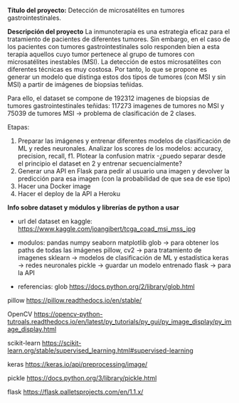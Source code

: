 **Título del proyecto:** Detección de microsatélites en tumores gastrointestinales.

**Descripción del proyecto**
La inmunoterapia es una estrategia eficaz para el tratamiento de pacientes de diferentes tumores. Sin embargo, en el caso de los pacientes con tumores gastrointestinales solo responden bien a esta terapia aquellos cuyo tumor pertenece al grupo de tumores con microsatélites inestables (MSI).
La detección de estos microsatélites con diferentes técnicas es muy costosa. Por tanto, lo que se propone es generar un modelo que distinga estos dos tipos de tumores (con MSI y sin MSI) a partir de imágenes de biopsias teñidas.

Para ello, el dataset se compone de 192312 imagenes de biopsias de tumores gastrointestinales teñidas: 117273 imagenes de tumores no MSI y 75039 de tumores MSI → problema de clasificación de 2 clases.

Etapas:

1) Preparar las imágenes y entrenar diferentes modelos de clasificación de ML y redes neuronales. Analizar los scores de los modelos: accuracy, precision, recall, f1.
Plotear la confusion matrix
	-¿puedo separar desde el principio el dataset en 2 y entrenar secuencialmente?
2) Generar una API en Flask para pedir al usuario una imagen y devolver la predicción para esa imagen (con la probabilidad de que sea de ese tipo)
3) Hacer una Docker image
4) Hacer el deploy de la API a Heroku

**Info sobre dataset y módulos y librerías de python a usar**

- url del dataset en kaggle: https://www.kaggle.com/joangibert/tcga_coad_msi_mss_jpg

- modulos:
pandas
numpy
seaborn 
matplotlib
glob → para obtener los paths de todas las imágenes 
pillow, cv2 → para tratamiento de imagenes
sklearn → modelos de clasificación de ML y estadística
keras → redes neuronales
pickle → guardar un modelo entrenado
flask → para la API

- referencias:
glob  https://docs.python.org/2/library/glob.html

pillow https://pillow.readthedocs.io/en/stable/

OpenCV https://opencv-python-tutroals.readthedocs.io/en/latest/py_tutorials/py_gui/py_image_display/py_image_display.html

scikit-learn https://scikit-learn.org/stable/supervised_learning.html#supervised-learning

keras https://keras.io/api/preprocessing/image/

pickle https://docs.python.org/3/library/pickle.html

flask https://flask.palletsprojects.com/en/1.1.x/
